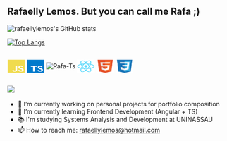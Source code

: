 ## Rafaelly Lemos. But you can call me Rafa ;)

![rafaellylemos's GitHub stats](https://github-readme-stats.vercel.app/api?username=rafaellylemos&show_icons=true&theme=dracula)

[![Top Langs](https://github-readme-stats.vercel.app/api/top-langs/?username=rafaellylemos&layout=compact)](https://github.com/rafaellylemos/github-readme-stats)

<div style="display: inline_block"><br>
  <img align="center" alt="Rafa-Js" height="30" width="40" src="https://raw.githubusercontent.com/devicons/devicon/master/icons/javascript/javascript-plain.svg">
  <img align="center" alt="Rafa-Ts" height="30" width="40" src="https://raw.githubusercontent.com/devicons/devicon/master/icons/typescript/typescript-plain.svg">
  <img align="center" alt="Rafa-Ts" height="30" width="40" src="https://cdn.jsdelivr.net/gh/devicons/devicon/icons/angularjs/angularjs-original.svg" />
  <img align="center" alt="Rafa-React" height="30" width="40" src="https://raw.githubusercontent.com/devicons/devicon/master/icons/react/react-original.svg">
  <img align="center" alt="Rafa-HTML" height="30" width="40" src="https://raw.githubusercontent.com/devicons/devicon/master/icons/html5/html5-original.svg">
  <img align="center" alt="Rafa-CSS" height="30" width="40" src="https://raw.githubusercontent.com/devicons/devicon/master/icons/css3/css3-original.svg">
</div>
  
  ##
 
<div> 
  <a href="https://www.linkedin.com/in/rafaelly-lemos/" target="_blank"><img src="https://img.shields.io/badge/LinkedIn-FF0000?style=for-the-badge&logo=linkedin&logoColor=white" target="_blank"></a>


- 🔭 I’m currently working on personal projects for portfolio composition
- 🌱 I’m currently learning Frontend Development (Angular + TS)
- 📚​ I'm studying Systems Analysis and Development at UNINASSAU
- 📫 How to reach me: rafaellylemos@hotmail.com
